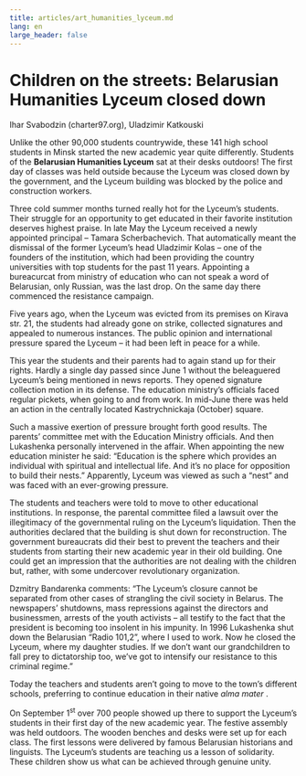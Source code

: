 ```yaml
---
title: articles/art_humanities_lyceum.md 
lang: en
large_header: false
---
```



<h1 id="children-on-the-streets-belarusian-humanities-lyceum-closed-down">Children on the streets: Belarusian Humanities Lyceum closed down</h1>

Ihar Svabodzin (charter97.org), Uladzimir Katkouski


Unlike the other 90,000 students countrywide, these 141 high school students in Minsk started the new academic year quite differently. Students of the <strong>Belarusian Humanities Lyceum</strong> sat at their desks outdoors! The first day of classes was held outside because the Lyceum was closed down by the government, and the Lyceum building was blocked by the police and construction workers.


Three cold summer months turned really hot for the Lyceum’s students. Their struggle for an opportunity to get educated in their favorite institution deserves highest praise. In late May the Lyceum received a newly appointed principal – Tamara Scherbachevich. That automatically meant the dismissal of the former Lyceum’s head Uladzimir Kolas – one of the founders of the institution, which had been providing the country universities with top students for the past 11 years. Appointing a bureacurcat from ministry of education who can not speak a word of Belarusian, only Russian, was the last drop. On the same day there commenced the resistance campaign.


Five years ago, when the Lyceum was evicted from its premises on Kirava str. 21, the students had already gone on strike, collected signatures and appealed to numerous instances. The public opinion and international pressure spared the Lyceum – it had been left in peace for a while.


This year the students and their parents had to again stand up for their rights. Hardly a single day passed since June 1 without the beleaguered Lyceum’s being mentioned in news reports. They opened signature collection motion in its defense. The education ministry’s officials faced regular pickets, when going to and from work. In mid-June there was held an action in the centrally located Kastrychnickaja (October) square.


Such a massive exertion of pressure brought forth good results. The parents’ committee met with the Education Ministry officials. And then Lukashenka personally intervened in the affair. When appointing the new education minister he said: “Education is the sphere which provides an individual with spiritual and intellectual life. And it’s no place for opposition to build their nests.” Apparently, Lyceum was viewed as such a “nest” and was faced with an ever-growing pressure.


The students and teachers were told to move to other educational institutions. In response, the parental committee filed a lawsuit over the illegitimacy of the governmental ruling on the Lyceum’s liquidation. Then the authorities declared that the building is shut down for reconstruction. The government bureaucrats did their best to prevent the teachers and their students from starting their new academic year in their old building. One could get an impression that the authorities are not dealing with the children but, rather, with some undercover revolutionary organization.


Dzmitry Bandarenka comments: “The Lyceum’s closure cannot be separated from other cases of strangling the civil society in Belarus. The newspapers’ shutdowns, mass repressions against the directors and businessmen, arrests of the youth activists – all testify to the fact that the president is becoming too insolent in his impunity. In 1996 Lukashenka shut down the Belarusian “Radio 101,2”, where I used to work. Now he closed the Lyceum, where my daughter studies. If we don’t want our grandchildren to fall prey to dictatorship too, we’ve got to intensify our resistance to this criminal regime.”


Today the teachers and students aren’t going to move to the town’s different schools, preferring to continue education in their native  *alma mater* .


On September 1<sup>st</sup> over 700 people showed up there to support the Lyceum’s students in their first day of the new academic year. The festive assembly was held outdoors. The wooden benches and desks were set up for each class. The first lessons were delivered by famous Belarusian historians and linguists. The Lyceum’s students are teaching us a lesson of solidarity. These children show us what can be achieved through genuine unity.


